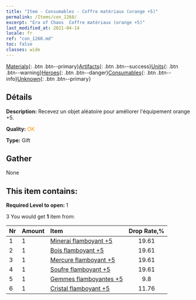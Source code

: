 ```yaml
---
title: "Item - Consumables - Coffre matériaux (orange +5)"
permalink: /Items/con_1268/
excerpt: "Era of Chaos  Coffre matériaux (orange +5)"
last_modified_at: 2021-04-14
locale: fr
ref: "con_1268.md"
toc: false
classes: wide
---
```

 [Materials](/fr/Items/){: .btn .btn--primary}[Artifacts](/fr/Items/Artifacts/){: .btn .btn--success}[Units](/fr/Items/Units/){: .btn .btn--warning}[Heroes](/fr/Items/Heroes/){: .btn .btn--danger}[Consumables](/fr/Items/Consumables/){: .btn .btn--info}[Unknown](/fr/Items/Unknown/){: .btn .btn--primary}

## Détails
 **Description:** Recevez un objet aléatoire pour améliorer l'équipement orange +5.

 **Quality:** <span style="color: #FF8C00">OK</span>

 **Type:** Gift

## Gather

  None

## This item contains:

 **Required Level to open:** 1

 3 You would get **1** item  from:

  | Nr | Amount |     Item    | Drop Rate,% |
  |:---|:-------|:------------|:---------:|
  | 1 | 1 | [Minerai flamboyant +5](/fr/Items/mat_96/) | 19.61 | 
  | 2 | 1 | [Bois flamboyant +5](/fr/Items/mat_97/) | 19.61 | 
  | 3 | 1 | [Mercure flamboyant +5](/fr/Items/mat_98/) | 19.61 | 
  | 4 | 1 | [Soufre flamboyant +5](/fr/Items/mat_99/) | 19.61 | 
  | 5 | 1 | [Gemmes flamboyantes +5](/fr/Items/mat_100/) | 9.8 | 
  | 6 | 1 | [Cristal flamboyant +5](/fr/Items/mat_101/) | 11.76 | 
